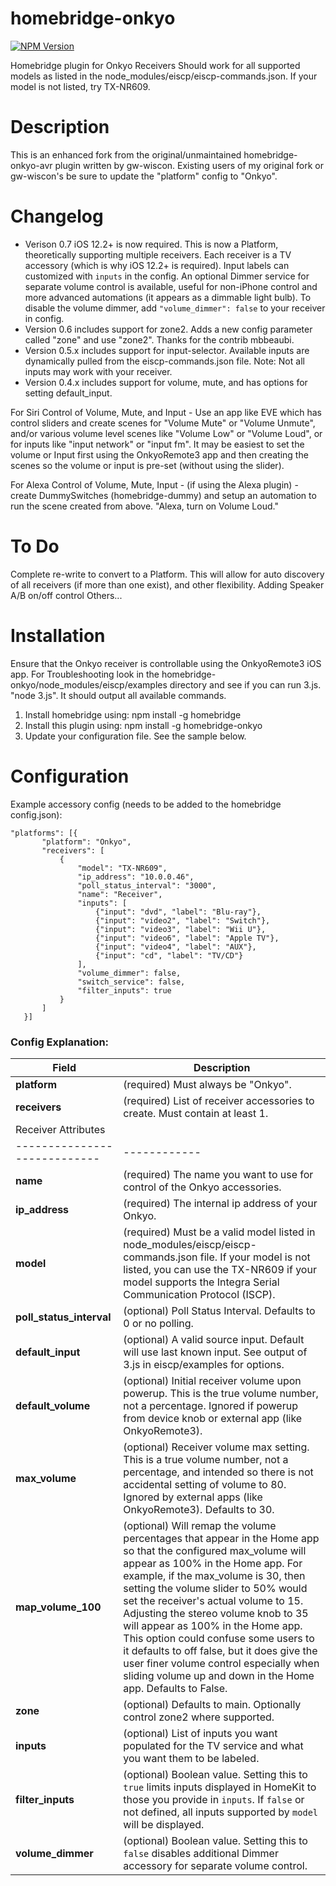 # homebridge-onkyo
[![NPM Version](https://img.shields.io/npm/v/homebridge-onkyo.svg)](https://www.npmjs.com/package/homebridge-onkyo)

Homebridge plugin for Onkyo Receivers
Should work for all supported models as listed in the node_modules/eiscp/eiscp-commands.json. If your model is not listed, try TX-NR609.

# Description

This is an enhanced fork from the original/unmaintained homebridge-onkyo-avr plugin written by gw-wiscon.
Existing users of my original fork or gw-wiscon's be sure to update the "platform" config to "Onkyo".

# Changelog

* Verison 0.7 iOS 12.2+ is now required. This is now a Platform, theoretically supporting multiple receivers. Each receiver is a TV accessory (which is why iOS 12.2+ is required). Input labels can customized with `inputs` in the config. An optional Dimmer service for separate volume control is available, useful for non-iPhone control and more advanced automations (it appears as a dimmable light bulb). To disable the volume dimmer, add `"volume_dimmer": false` to your receiver in config.
* Version 0.6 includes support for zone2. Adds a new config parameter called "zone" and use "zone2". Thanks for the contrib mbbeaubi.
* Version 0.5.x includes support for input-selector. Available inputs are dynamically pulled from the eiscp-commands.json file. Note: Not all inputs may work with your receiver.
* Version 0.4.x includes support for volume, mute, and has options for setting default_input.

For Siri Control of Volume, Mute, and Input - Use an app like EVE which has control sliders and create scenes for "Volume Mute" or "Volume Unmute", and/or various volume level scenes like "Volume Low" or "Volume Loud", or for inputs like "input network" or "input fm". It may be easiest to set the volume or Input first using the OnkyoRemote3 app and then creating the scenes so the volume or input is pre-set (without using the slider).

For Alexa Control of Volume, Mute, Input - (if using the Alexa plugin) - create DummySwitches (homebridge-dummy) and setup an automation to run the scene created from above. "Alexa, turn on Volume Loud."

# To Do

Complete re-write to convert to a Platform. This will allow for auto discovery of all receivers (if more than one exist), and other flexibility.
Adding Speaker A/B on/off control
Others...

# Installation

Ensure that the Onkyo receiver is controllable using the OnkyoRemote3 iOS app.
For Troubleshooting look in the homebridge-onkyo/node_modules/eiscp/examples directory and see if you can run 3.js. "node 3.js". It should output all available commands.

1. Install homebridge using: npm install -g homebridge
2. Install this plugin using: npm install -g homebridge-onkyo
3. Update your configuration file. See the sample below.

# Configuration

Example accessory config (needs to be added to the homebridge config.json):
 ```
"platforms": [{
        "platform": "Onkyo",
        "receivers": [
            {
                "model": "TX-NR609",
                "ip_address": "10.0.0.46",
                "poll_status_interval": "3000",
                "name": "Receiver",
                "inputs": [
                    {"input": "dvd", "label": "Blu-ray"},
                    {"input": "video2", "label": "Switch"},
                    {"input": "video3", "label": "Wii U"},
                    {"input": "video6", "label": "Apple TV"},
                    {"input": "video4", "label": "AUX"},
                    {"input": "cd", "label": "TV/CD"}
                ],
                "volume_dimmer": false,
                "switch_service": false,
                "filter_inputs": true
            }
        ]
    }]
 ```
### Config Explanation:

Field           			| Description
----------------------------|------------
**platform**   			| (required) Must always be "Onkyo".
**receivers**               | (required) List of receiver accessories to create. Must contain at least 1.
Receiver Attributes         |
----------------------------|------------
**name**					| (required) The name you want to use for control of the Onkyo accessories.
**ip_address**  			| (required) The internal ip address of your Onkyo.
**model**					| (required) Must be a valid model listed in node_modules/eiscp/eiscp-commands.json file. If your model is not listed, you can use the TX-NR609 if your model supports the Integra Serial Communication Protocol (ISCP).
**poll_status_interval**  	| (optional) Poll Status Interval. Defaults to 0 or no polling.
**default_input**  			| (optional) A valid source input. Default will use last known input. See output of 3.js in eiscp/examples for options.
**default_volume**  		| (optional) Initial receiver volume upon powerup. This is the true volume number, not a percentage. Ignored if powerup from device knob or external app (like OnkyoRemote3).
**max_volume**  			| (optional) Receiver volume max setting. This is a true volume number, not a percentage, and intended so there is not accidental setting of volume to 80. Ignored by external apps (like OnkyoRemote3). Defaults to 30.
**map_volume_100**  		| (optional) Will remap the volume percentages that appear in the Home app so that the configured max_volume will appear as 100% in the Home app. For example, if the max_volume is 30, then setting the volume slider to 50% would set the receiver's actual volume to 15. Adjusting the stereo volume knob to 35 will appear as 100% in the Home app. This option could confuse some users to it defaults to off false, but it does give the user finer volume control especially when sliding volume up and down in the Home app. Defaults to False.
**zone**              		| (optional) Defaults to main. Optionally control zone2 where supported.
**inputs**					| (optional) List of inputs you want populated for the TV service and what you want them to be labeled.
**filter_inputs**                   | (optional) Boolean value. Setting this to `true` limits inputs displayed in HomeKit to those you provide in `inputs`. If `false` or not defined, all inputs supported by `model` will be displayed.
**volume_dimmer**					| (optional) Boolean value. Setting this to `false` disables additional Dimmer accessory for separate volume control.
